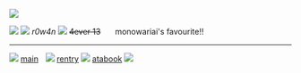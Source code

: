 ![](https://komarev.com/ghpvc/?username=mggotflesh&color=yellowgreen)

![](https://64.media.tumblr.com/004e56222526fb7ed1cdbb1fe72190a4/1e483b3b8dc231a2-6b/s1280x1920/4622b30c8ff3f5a58124a15a692dd18f637ff68a.pnj)
![](https://64.media.tumblr.com/d3d9e6637ea35e8b874427437c0c967b/a2c96ce26169b138-03/s640x960/69c7c69d8f2b94359df00d6a2106f3cbef9b0bf9.gifv)
*r0w4n* ![](https://64.media.tumblr.com/dca376657bc72c953e55703d7818d661/5882c8fff8a6942b-43/s75x75_c1/73f7c0eabb5b7147f3a3eddf9c5bd8ca32671d46.pnj)
~~4ever 13~~ㅤㅤmonowariai's favourite!! 
***
![](https://64.media.tumblr.com/116de41ea7353cd37db6675ea979fe6d/a2c96ce26169b138-ef/s500x750/d89725e96539204235561dbc194167143ec133e0.gifv)
[main](https://github.com/rottenpaws)ㅤ![](https://64.media.tumblr.com/2ce1410990888b6581e96f2c8fa02cef/a47ba75be578e17b-fd/s75x75_c1/84622ad1f4f1c46b58936e464eb43c7cfe54f8a8.gifv)
[rentry](https://rentry.co/gratefuI) ![](https://64.media.tumblr.com/f4ed91134853c3e1aa5d611614ac34cf/a47ba75be578e17b-28/s75x75_c1/b1651334da80dcafb85b291acb72f82b2726c73e.gifv)
[atabook](https://nagitokomeada.atabook.org/)
![](https://64.media.tumblr.com/643daaa291b8404116554f1b21847a5a/1e483b3b8dc231a2-ef/s1280x1920/df59f67b7c73d5280ec13aefa4d4acadfedb6921.pnj)
